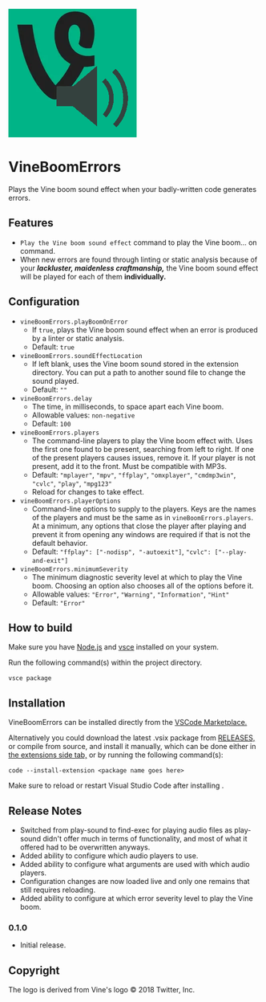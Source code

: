 ![VineBoomErrors Logo](images/icon.png)

# VineBoomErrors

Plays the Vine boom sound effect when your badly-written code generates errors.

## Features

- `Play the Vine boom sound effect` command to play the Vine boom... on command.
- When new errors are found through linting or static analysis because of your **_lackluster, maidenless craftmanship,_** the Vine boom sound effect will be played for each of them **individually.**

## Configuration

- `vineBoomErrors.playBoomOnError`
    - If `true`, plays the Vine boom sound effect when an error is produced by a linter or static analysis.
    - Default: `true`  
- `vineBoomErrors.soundEffectLocation`
    - If left blank, uses the Vine boom sound stored in the extension directory. You can put a path to another sound file to change the sound played.
    - Default: `""`
- `vineBoomErrors.delay`
    - The time, in milliseconds, to space apart each Vine boom.
    - Allowable values: `non-negative`
    - Default: `100`
- `vineBoomErrors.players`
    - The command-line players to play the Vine boom effect with. Uses the first one found to be present, searching from left to right. If one of the present players causes issues, remove it. If your player is not present, add it to the front. Must be compatible with MP3s.
    - Default: `"mplayer"`, `"mpv"`, `"ffplay"`, `"omxplayer"`, `"cmdmp3win"`, `"cvlc"`, `"play"`, `"mpg123"`
    - Reload for changes to take effect.
- `vineBoomErrors.playerOptions`
    - Command-line options to supply to the players. Keys are the names of the players and must be the same as in `vineBoomErrors.players`. At a minimum, any options that close the player after playing and prevent it from opening any windows are required if that is not the default behavior.
    - Default: `"ffplay": ["-nodisp", "-autoexit"]`, `"cvlc": ["--play-and-exit"]`
- `vineBoomErrors.minimumSeverity`
    - The minimum diagnostic severity level at which to play the Vine boom. Choosing an option also chooses all of the options before it.
    - Allowable values: `"Error"`, `"Warning"`, `"Information"`, `"Hint"`
    - Default: `"Error"`

## How to build

Make sure you have [Node.js](https://nodejs.org/en "Node.js website.") and [vsce](https://code.visualstudio.com/api/working-with-extensions/publishing-extension#vsce "VSCode help page on vsce.") installed on your system.

Run the following command(s) within the project directory.

```console
vsce package
```

## Installation

VineBoomErrors can be installed directly from the [VSCode Marketplace.](https://marketplace.visualstudio.com/items?itemName=onalitokiejanEpiphanytawami.vineboomerrors "VineBoomErros page on VSCode Marketplace.")

Alternatively you could download the latest .vsix package from [RELEASES,](https://github.com/ona-li-toki-e-jan-Epiphany-tawa-mi/VineBoomErrors-vscode/releases "Releases for VineBoomErrors.") or compile from source, and install it manually, which can be done either in [the extensions side tab,](https://code.visualstudio.com/docs/editor/extension-marketplace#_install-from-a-vsix "VSCode help page on installing extensions from .vsix.") or by running the following command(s):

```console
code --install-extension <package name goes here>
```

Make sure to reload or restart Visual Studio Code after installing .

## Release Notes

- Switched from play-sound to find-exec for playing audio files as play-sound didn't offer much in terms of functionality, and most of what it offered had to be overwritten anyways.
- Added ability to configure which audio players to use.
- Added ability to configure what arguments are used with which audio players.
- Configuration changes are now loaded live and only one remains that still requires reloading.
- Added ability to configure at which error severity level to play the Vine boom.

### 0.1.0

- Initial release.

## Copyright

The logo is derived from Vine's logo © 2018 Twitter, Inc.
